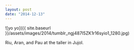 ```yaml
---
layout: post
date: "2014-12-13"
---
```


![yo yo]({{ site.baseurl }}/assets/images/2014/tumblr_ngj487I5ZK1r16syio1_1280.jpg)

Riu, Aran, and Pau at the taller in Jujol.
